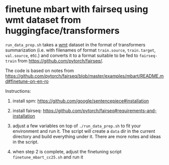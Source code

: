 # finetune mbart with fairseq using wmt dataset from huggingface/transformers

`run_data_prep.sh` takes a [wmt](http://www.statmt.org/wmt19/) dataset in the format of transformers summarization (i.e. with filenames of format `train.source`, `train.target`, `val.source`, etc.) and converts it to a format suitable to be fed to `fairseq-train` from https://github.com/pytorch/fairseq/.

The code is based on notes from
https://github.com/pytorch/fairseq/blob/master/examples/mbart/README.md#finetune-on-en-ro

Instructions:

1. install spm: https://github.com/google/sentencepiece#installation

2. install fairseq: https://github.com/pytorch/fairseq#requirements-and-installation

3. adjust a few variables on top of `./run_data_prep.sh` to fit your environment and run it. The script will create a `data` dir in the current directory and build everything under it. There are more notes and ideas in the script.

4. when step 2 is complete, adjust the finetuning script `finetune_mbart_cc25.sh` and run it
